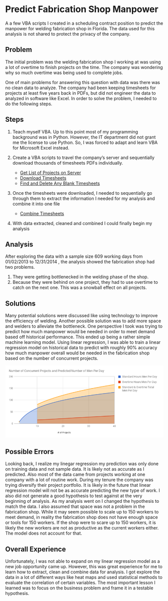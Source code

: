 # Predict Fabrication Shop Manpower

A a few VBA scripts I created in a scheduling contract position to predict the manpower for welding fabrication shop in Florida. The data used for this analysis is not shared to protect the privacy of the company. 

## Problem
The initial problem was the welding fabrication shop I working at was using a lot of overtime to finish projects on the time. The company was wondering why so much overtime was being used to complete jobs.  

One of main problems for answering this question with data was there was no clean data to analyze. The company had been keeping timesheets for projects at least five years back in PDFs, but did not engineer the data to analyzed in software like Excel. In order to solve the problem, I needed to do the following steps.

## Steps
1. Teach myself VBA. Up to this point most of my programming background was in Python. However, the IT department did not grant me the license to use Python. So, I was forced to adapt and learn VBA for Microsoft Excel instead.
2. Create a VBA scripts to travel the company’s server and sequentially download thousands of timesheets PDFs individually.
    * [Get List of Projects on Server](https://github.com/Smone5/predict_manpower-/blob/master/Get%20List%20of%20Projects%20On%20Server.txt)
    * [Download Timesheets](https://github.com/Smone5/predict_manpower-/blob/master/Download%20Timesheets%20VBA%20Script.txt)
    * [Find and Delete Any Blank Timesheets](https://github.com/Smone5/predict_manpower-/blob/master/Find%20Blank%20Timesheets%20in%20Folder.txt)
    
3. Once the timesheets were downloaded, I needed to sequentially go through them to extract the information I needed for my analysis and combine it into one file
    * [Combine Timesheets](https://github.com/Smone5/predict_manpower-/blob/master/OpenFile%20VBA%20Script.txt)
    
4. With data extracted, cleaned and combined I could finally begin my analysis

## Analysis
After exploring the data with a sample size 609 working days from 01/02/2013 to 12/31/2014 , the analysis showed the fabrication shop had two problems.
1. They were getting bottlenecked in the welding phase of the shop. 
2. Because they were behind on one project, they had to use overtime to catch on the next one. This was a snowball effect on all projects.

## Solutions
Many potential solutions were discussed like using technology to improve the efficiency of welding. Another possible solution was to add more space and welders to alleviate the bottleneck. One perspective I took was trying to predict how much manpower would be needed in order to meet demand based off historical performance. This ended up being a rather simple machine learning model. Using linear regression, I was able to train a linear regression model on historical data to predict with roughly 90% accuracy how much manpower overall would be needed in the fabrication shop based on the number of concurrent projects.  

![chart](https://github.com/Smone5/predict_manpower-/blob/master/chart.png)

## Possible Errors
Looking back, I realize my linegar regression my prediction was only done on training data and not sample data. It is likely not as accurate as I predicted. Also most of the data came from projects working at one company with a lot of routine work. During my tenure the company was trying diversify their project portfolio. It is likely in the future that linear regression model will not be as accurate predicting the new type of work. I also did not generate a good hypothesis to test against at the very beginning of analysis. As my analysis went on I changed the hypothesis to match the data. I also assumed that space was not a problem in the fabrication shop. While it may seem possible to scale up to 150 workers to meet demand, in reality the fabrication shop does not have enough space or tools for 150 workers. If the shop were to scare up to 150 workers, it is likely the new workers are not as productive as the current workers either. The model does not account for that.  

## Overall Experience
Unfortunately, I was not able to expand on my linear regression model as a new job opportunity came up. However, this was great experience for me to learn how to extract, clean and combine data for analysis. I got explore the data in a lot of different ways like heat maps and used statistical methods to evaluate the correlation of certain variables. The most important lesson I learned was to focus on the business problem and frame it in a testable hypothesis.

